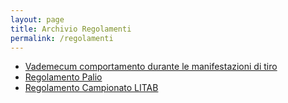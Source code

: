 ```yaml
---
layout: page
title: Archivio Regolamenti
permalink: /regolamenti
---
```


* [Vademecum comportamento durante le manifestazioni di tiro](/assets/files/2020/regolamenti/regolamento-manifestazioni-tiro-balestra.pdf)
* [Regolamento Palio](/assets/files/2020/regolamenti/regolamento-palio-balestra.pdf)
* [Regolamento Campionato LITAB](/assets/files/2020/regolamenti/Regolamento-Tecnico-LITAB-Balestra-da-Banco.pdf)
